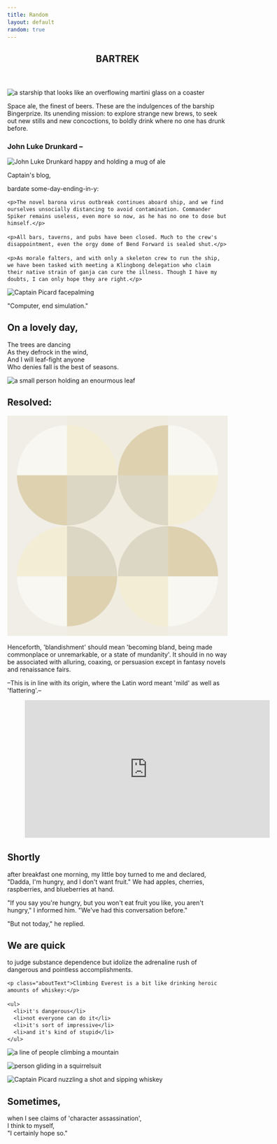 ```yaml
---
title: Random
layout: default
random: true
---
```


<article class="centerGrid aboutContainer contMaxwidth btCont">
  <header class="centerGrid trekTitle">
    <h1 class="txtScale3">BARTREK</h1>
  </header>

  <img srcset="images/random/bingerprize.jpg 320w,
      images/random/bingerprizeMd.jpg 700w,
      images/random/bingerprizeLg.jpg 1366w"
    src="images/random/bingerprize.jpg"
    alt="a starship that looks like an overflowing martini glass on a coaster"
    class="marginTopZero binger photoMedResp">

  <section class="aboutText trekIntro respTxtThirty">
    <p class="aboutText marginTopZero">Space ale, the finest of beers. These are the indulgences of the barship Bingerprize. Its unending mission: to explore strange new brews, to seek out new stills and new concoctions, to boldly drink where no one has drunk before.</p>
  </section>

  <h3 class="trekSubHd">John Luke Drunkard –</h3>

  <img srcset="images/random/jeanlukedrunkard.jpg 320w,
        images/random/jeanlukedrunkardMd.jpg 500w,
        images/random/jeanlukedrunkardLg.jpg 1000w"
      src="images/random/jeanlukedrunkard.jpg"
      alt="John Luke Drunkard happy and holding a mug of ale"
      class="drunkard photoLGResp">

  <section class="aboutText trekStory">
    <p class="embold">Captain's blog,</p>
    <p class="embold">bardate some-day-ending-in-y:</p>

    <p>The novel barona virus outbreak continues aboard ship, and we find ourselves unsocially distancing to avoid contamination. Commander Spiker remains useless, even more so now, as he has no one to dose but himself.</p>

    <p>All bars, taverns, and pubs have been closed. Much to the crew's disappointment, even the orgy dome of Bend Forward is sealed shut.</p>

    <p>As morale falters, and with only a skeleton crew to run the ship, we have been tasked with meeting a Klingbong delegation who claim their native strain of ganja can cure the illness. Though I have my doubts, I can only hope they are right.</p>
  </section>

  <section class="conditionalFlexCol palm flexAlignItemsEnd"> <!-- becomes a flex column w. end justification at screen width of 640px or higher -->
    <img srcset="images/random/picard-facepalm.jpg 320w,
        images/random/picard-facepalmMd.jpg 600w"
      src="images/random/picard-facepalm.jpg"
      alt="Captain Picard facepalming"
      class="smallestBreak palm photoLGResp"
      width="320"
      height="180">
    <p>"Computer, end simulation."</p>
  </section>
</article>

<article class="medBreak aboutContainer contMaxwidth">
  <h2 class="leadingOne">On a lovely day,</h2>

  <p class="aboutText">The trees are dancing<br>
    As they defrock in the wind,<br>
    And I will leaf-fight anyone<br>
    Who denies fall is the best of seasons.</p>

  <img srcset="images/random/leaffight.jpg 320w,
      images/random/leaffightMd.jpg 700w,
      images/random/leaffightLg.jpg 1366w"
    src="images/random/leaffight.jpg"
    alt="a small person holding an enourmous leaf"
    class="smallestBreak photoMedResp">
</article>

<article class="medBreak aboutContainer contMaxwidth">
  <h2 class="leadingOne">Resolved:</h2>

  <img src="images/random/blandished.svg"
      alt="quartered beige circles on beige rectangles"
      class="smallestBreak photoMedResp">

  <p class="aboutText">Henceforth, 'blandishment' should mean 'becoming bland, being made commonplace or unremarkable, or a state of mundanity'. It should in no way be associated with alluring, coaxing, or persuasion except in fantasy novels and renaissance fairs.</p>

  <p class="aboutText medEmphTxt">–This is in line with its origin, where the Latin word meant 'mild' as well as 'flattering'.–</p>

  <figure class="smBreak" style="--aspect-ratio: 16/9;">
    <!-- a video clip from 'The Ten Commandments': "So let it be written, so let it be done." -->
    <iframe title="Ten_Commandments_clip" class="respIframe" width="560"
      height="315" loading="lazy" src="https://www.youtube.com/embed/3bQnxlHZsjY" frameborder="0" allow="accelerometer; autoplay; encrypted-media; gyroscope; picture-in-picture" allowfullscreen></iframe>
  </figure>
</article>

<article class="medBreak aboutContainer contMaxwidth">
  <h2 class="leadingOne">Shortly</h2>
  <p class="aboutText">after breakfast one morning, my little boy turned to me and declared, "Dadda, I'm hungry, and I don't want fruit." We had apples, cherries, raspberries, and blueberries at hand.</p>

  <p class="aboutText">"If you say you're hungry, but you won't eat fruit you like, you aren't hungry," I informed him. "We've had this conversation before."</p>

  <p class="aboutText">"But not today," he replied.</p>
</article>

<article class="centerGrid medBreak aboutContainer contMaxwidth gridGapOne condGridRowTwoToOne">
  <section>
    <h2 class="leadingOne">We are quick</h2>
    <p class="aboutText">to judge <span class="embold">substance dependence</span> but idolize the adrenaline rush of dangerous and pointless accomplishments.</p>

    <p class="aboutText">Climbing Everest is a bit like drinking heroic amounts of whiskey:</p>

    <ul>
      <li>it's dangerous</li>
      <li>not everyone can do it</li>
      <li>it's sort of impressive</li>
      <li>and it's kind of stupid</li>
    </ul>
  </section>

  <section>
  <img srcset="images/random/mountainClimb.jpg 320w,
      images/random/mountainClimbMd.jpg 700w,
      images/random/mountainClimbLg.jpg 1020w"
    src="images/random/mountainClimb.jpg"
    alt="a line of people climbing a mountain"
    class="smallestBreak photoMedResp">

  <img srcset="images/random/squirrelsuit.jpg 320w,
      images/random/squirrelsuitMd.jpg 700w,
      images/random/squirrelsuitLg.jpg 1366w"
    src="images/random/squirrelsuit.jpg"
    alt="person gliding in a squirrelsuit"
    class="smallestBreak photoMedResp">

  <img srcset="images/random/cuddlydrunk.jpg 320w,
      images/random/cuddlydrunkMd.jpg 700w,
      images/random/cuddlydrunkLg.jpg 1366w"
    src="images/random/cuddlydrunk.jpg"
    alt="Captain Picard nuzzling a shot and sipping whiskey"
    class="smallestBreak photoMedResp">
  </section>
</article>

<article class="medBreak aboutContainer contMaxwidth">
  <h2 class="leadingOne">Sometimes,</h2>
  <p>when I see claims of <span class="embold">'character assassination'</span>,<br>
  I think to myself,<br>
  "I certainly hope so."</p>
</article>

